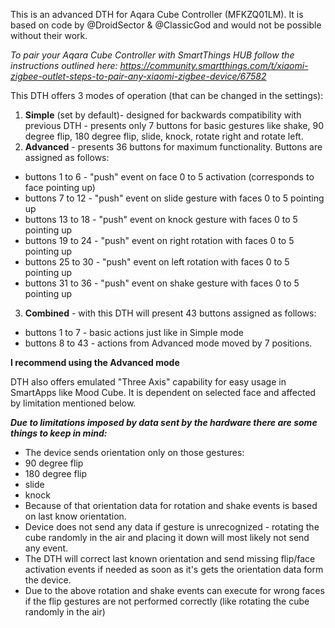 This is an advanced DTH for Aqara Cube Controller (MFKZQ01LM).
It is based on code by @DroidSector & @ClassicGod and would not be possible without their work.

_To pair your Aqara Cube Controller with SmartThings HUB follow the instructions outlined here: https://community.smartthings.com/t/xiaomi-zigbee-outlet-steps-to-pair-any-xiaomi-zigbee-device/67582_

This DTH offers 3 modes of operation (that can be changed in the settings):

1. **Simple** (set by default)- designed for backwards compatibility with previous DTH - presents only 7 buttons for basic gestures like shake, 90 degree flip, 180 degree flip, slide, knock, rotate right and rotate left.
2. **Advanced** - presents 36 buttons for maximum functionality. Buttons are assigned as follows:
 * buttons 1 to 6 - "push" event on face 0 to 5 activation (corresponds to face pointing up)
 * buttons 7 to 12 - "push" event on slide gesture with faces 0 to 5 pointing up
 * buttons 13 to 18 - "push" event on knock gesture with faces 0 to 5 pointing up
 * buttons 19 to 24 - "push" event on right rotation with faces 0 to 5 pointing up
 * buttons 25 to 30 - "push" event on left rotation with faces 0 to 5 pointing up 
 * buttons 31 to 36 - "push" event on shake gesture with faces 0 to 5 pointing up
3. **Combined** - with this DTH will present 43 buttons assigned as follows:
 * buttons 1 to 7 - basic actions just like in Simple mode
 * buttons 8 to 43 - actions from Advanced mode moved by 7 positions.

**I recommend using the Advanced mode**

DTH also offers emulated "Three Axis" capability for easy usage in SmartApps like Mood Cube. It is dependent on selected face and affected by limitation mentioned below.

**_Due to limitations imposed by data sent by the hardware there are some things to keep in mind:_**

* The device sends orientation only on those gestures:
 * 90 degree flip
 * 180 degree flip
 * slide
 * knock
* Because of that orientation data for rotation and shake events is based on last know orientation.
* Device does not send any data if gesture is unrecognized - rotating the cube randomly in the air and placing it down will most likely not send any event.
* The DTH will correct last known orientation and send missing flip/face activation events if needed as soon as it's gets the orientation data form the device.
* Due to the above rotation and shake events can execute for wrong faces if the flip gestures are not performed correctly (like rotating the cube randomly in the air)

